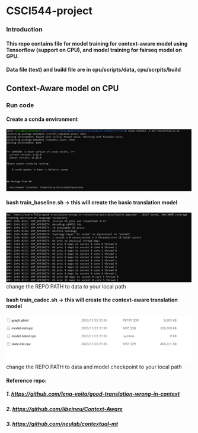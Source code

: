 # CSCI544-project
### Introduction
#### This repo contains file for model training for context-aware model using Tensorflow (support on CPU), and model training for fairseq model on GPU.
#### Data file (test) and build file are in cpu/scripts/data, cpu/scrpits/build
## Context-Aware model on CPU
### Run code
#### Create a conda environment
<img src="./conda.png" width="500">

#### bash train_baseline.sh -> this will create the basic translation model
<img src="./tokens.png" width="500">
change the REPO PATH to data to your local path

#### bash train_cadec.sh -> this will create the context-aware translation model
<img src="./checkpoint.png" width="500">
change the REPO PATH to data and model checkpoint to your local path

#### Reference repo:
##### 1. https://github.com/lena-voita/good-translation-wrong-in-context
##### 2. https://github.com/libeineu/Context-Aware
##### 3. https://github.com/neulab/contextual-mt
